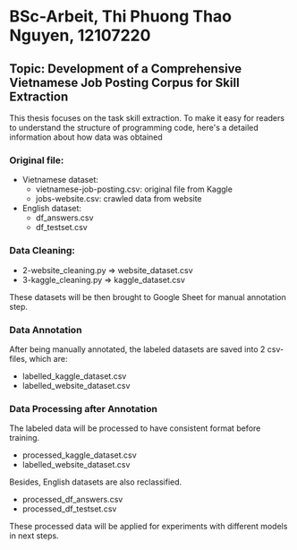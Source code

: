 # BSc-Arbeit, Thi Phuong Thao Nguyen, 12107220



## Topic: Development of a Comprehensive Vietnamese Job Posting Corpus for Skill Extraction
This thesis focuses on the task skill extraction. To make it easy for readers to understand the structure of programming code, here's a detailed information about how data was obtained
### Original file: 
- Vietnamese dataset: 
  - vietnamese-job-posting.csv: original file from Kaggle
  - jobs-website.csv: crawled data from website
- English dataset: 
  - df_answers.csv
  - df_testset.csv
### Data Cleaning: 
- 2-website_cleaning.py => website_dataset.csv
- 3-kaggle_cleaning.py => kaggle_dataset.csv

These datasets will be then brought to Google Sheet for manual annotation step. 

### Data Annotation
After being manually annotated, the labeled datasets are saved into 2 csv-files, which are: 
- labelled_kaggle_dataset.csv
- labelled_website_dataset.csv

### Data Processing after Annotation 
The labeled data will be processed to have consistent format before training. 
- processed_kaggle_dataset.csv
- labelled_website_dataset.csv

Besides, English datasets are also reclassified. 
- processed_df_answers.csv
- processed_df_testset.csv

These processed data will be applied for experiments with different models in next steps. 